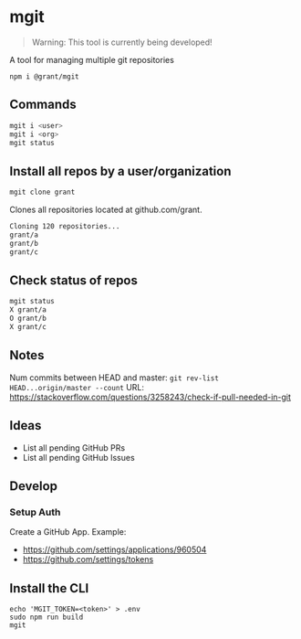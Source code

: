 # mgit

> Warning: This tool is currently being developed!

A tool for managing multiple git repositories

```
npm i @grant/mgit
```

## Commands

```sh
mgit i <user>
mgit i <org>
mgit status
```

## Install all repos by a user/organization

```sh
mgit clone grant
```

Clones all repositories located at github.com/grant.

```sh
Cloning 120 repositories...
grant/a
grant/b
grant/c
```

## Check status of repos

```sh
mgit status
X grant/a
O grant/b
X grant/c
```

## Notes

Num commits between HEAD and master:
`git rev-list HEAD...origin/master --count`
URL: https://stackoverflow.com/questions/3258243/check-if-pull-needed-in-git

## Ideas

- List all pending GitHub PRs
- List all pending GitHub Issues

## Develop

### Setup Auth

Create a GitHub App. Example:
- https://github.com/settings/applications/960504
- https://github.com/settings/tokens

## Install the CLI

```
echo 'MGIT_TOKEN=<token>' > .env
sudo npm run build
mgit
```
